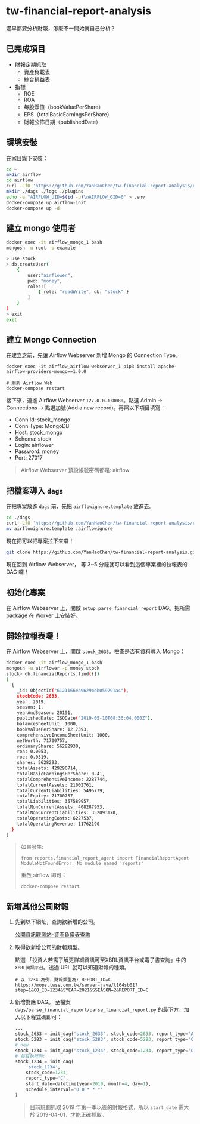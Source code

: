# tw-financial-report-analysis

遲早都要分析財報，怎麼不一開始就自己分析？

## 已完成項目
* 財報定期抓取
    * 資產負載表
    * 綜合損益表
* 指標
    * ROE
    * ROA
    * 每股淨值（bookValuePerShare）
    * EPS（totalBasicEarningsPerShare）
    * 財報公佈日期（publishedDate）

## 環境安裝

在家目錄下安裝：
```bash
cd ~
mkdir airflow
cd airflow
curl -LfO 'https://github.com/YanHaoChen/tw-financial-report-analysis/raw/main/for_setup_airlfow/docker-compose.yaml'
mkdir ./dags ./logs ./plugins
echo -e "AIRFLOW_UID=$(id -u)\nAIRFLOW_GID=0" > .env
docker-compose up airflow-init
docker-compose up -d
```

## 建立 mongo 使用者

```bash
docker exec -it airflow_mongo_1 bash
mongosh -u root -p example

> use stock
> db.createUser(
	{
		user:"airflower",
		pwd: "money",
		roles:[
			{ role: "readWrite", db: "stock" }
		]
	}
)
> exit
exit
```
## 建立 Mongo Connection
在建立之前，先讓 Airflow Webserver 新增 Mongo 的 Connection Type。
```
docker exec -it airflow_airflow-webserver_1 pip3 install apache-airflow-providers-mongo==1.0.0

# 刷新 Airflow Web
docker-compose restart
```
接下來，連進 Airflow Webserver `127.0.0.1:8080`。點選 Admin -> Connections -> 點選加號(Add a new record)。再照以下項目填寫：

* Conn Id: stock_mongo
* Conn Type: MongoDB
* Host: stock_mongo
* Schema: stock
* Login: airflower
* Password: money
* Port: 27017

> Airflow Webserver 預設帳號密碼都是: airflow

## 把檔案導入 `dags`
在把專案放進 `dags` 前，先把 `airflowignore.template` 放進去。

```bash
cd ./dags
curl -LfO 'https://github.com/YanHaoChen/tw-financial-report-analysis/raw/main/for_setup_airlfow/airflowignore.template'
mv airflowignore.template .airflowignore
```
現在把可以把專案拉下來囉！
```bash
git clone https://github.com/YanHaoChen/tw-financial-report-analysis.git
```
現在回到 Airflow Webserver， 等 3~5 分鐘就可以看到這個專案裡的拉報表的 DAG 囉！

## 初始化專案

在 Airflow Webserver 上，開啟 `setup_parse_financial_report` DAG。把所需 package 在 Worker 上安裝好。

## 開始拉報表囉！

在 Airflow Webserver 上，開啟 `stock_2633`。檢查是否有資料導入 Mongo：
```bash
docker exec -it airflow_mongo_1 bash
mongosh -u airflower -p money stock
stock> db.financialReports.find({})
[
  {
    _id: ObjectId("6121166ea9629beb059291a4"),
    stockCode: 2633,
    year: 2019,
    season: 1,
    yearAndSeason: 20191,
    publishedDate: ISODate("2019-05-10T08:36:04.000Z"),
    balanceSheetUnit: 1000,
    bookValuePerShare: 12.7393,
    comprehensiveIncomeSheetUnit: 1000,
    netWorth: 71700757,
    ordinaryShare: 56282930,
    roa: 0.0053,
    roe: 0.0319,
    shares: 5628293,
    totalAssets: 429290714,
    totalBasicEarningsPerShare: 0.41,
    totalComprehensiveIncome: 2287744,
    totalCurrentAssets: 21002761,
    totalCurrentLiabilities: 5496779,
    totalEquity: 71700757,
    totalLiabilities: 357589957,
    totalNonCurrentAssets: 408287953,
    totalNonCurrentLiabilities: 352093178,
    totalOperatingCosts: 6227537,
    totalOperatingRevenue: 11762190
  }
]
```


> 如果發生:
>```
>from reports.financial_report_agent import FinancialReportAgent
> ModuleNotFoundError: No module named 'reports'
>```
> 重啟 airflow 即可：
>```
>docker-compose restart
>```

## 新增其他公司財報
1. 先到以下網址，查詢欲新增的公司。

    [公開資訊觀測站-資產負債表查詢](https://mops.twse.com.tw/mops/web/t164sb03)

2. 取得欲新增公司的財報類型。

    點選 「投資人若需了解更詳細資訊可至XBRL資訊平台或電子書查詢」中的`XBRL資訊平台`。透過 URL 就可以知道財報的種類。
    ```
    # 以 1234 為例，財報類型為: REPORT_ID=C
    https://mops.twse.com.tw/server-java/t164sb01?step=1&CO_ID=1234&SYEAR=2021&SSEASON=2&REPORT_ID=C
    ```
3. 新增對應 DAG。
    至檔案 `dags/parse_financial_report/parse_financial_report.py` 的最下方，加入以下程式碼即可：
    ```python
    ...
    stock_2633 = init_dag('stock_2633', stock_code=2633, report_type='A', start_date=datetime(year=2019, month=4, day=1))
    stock_5283 = init_dag('stock_5283', stock_code=5283, report_type='C', start_date=datetime(year=2019, month=4, day=1))
    # new
    stock_1234 = init_dag('stock_1234', stock_code=1234, report_type='C', start_date=datetime(year=2019, month=4, day=1))
    # 每日執行則:
    stock_1234 = init_dag(
        'stock_1234',
        stock_code=1234,
        report_type='C',
        start_date=datetime(year=2019, month=4, day=1),
        schedule_interval='0 0 * * *'
   )
    ```
   > 目前規劃抓取 2019 年第一季以後的財報格式，所以 `start_date` 需大於 2019-04-01，才能正確抓取。
